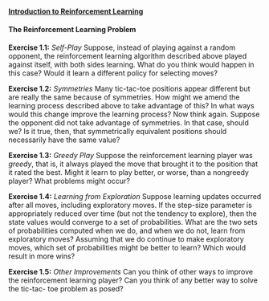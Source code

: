 #### [Introduction to Reinforcement Learning](https://dl.acm.org/citation.cfm?id=551283)

#### The Reinforcement Learning Problem

**Exercise 1.1:** *Self-Play* Suppose, instead of playing against a random opponent, the reinforcement learning algorithm described above played against itself, with both sides learning. What do you think would happen in this case? Would it learn a different policy for selecting moves?

**Exercise 1.2:** *Symmetries* Many tic-tac-toe positions appear different but are really the same because of symmetries. How might we amend the learning process described above to take advantage of this? In what ways would this change improve the learning process? Now think again. Suppose the opponent did not take advantage of symmetries. In that case, should we? Is it true, then, that symmetrically equivalent positions should necessarily have the same value?

**Exercise 1.3:** *Greedy Play* Suppose the reinforcement learning player was *greedy*, that is, it always played the move that brought it to the position that it rated the best. Might it learn to play better, or worse, than a nongreedy player? What problems might occur?

**Exercise 1.4:** *Learning from Exploration* Suppose learning updates occurred after all moves, including exploratory moves. If the step-size parameter is appropriately reduced over time (but not the tendency to explore), then the state values would converge to a set of probabilities. What are the two sets of probabilities computed when we do, and when we do not, learn from exploratory moves? Assuming that we do continue to make exploratory moves, which set of probabilities might be better to learn? Which would result in more wins?

**Exercise 1.5:** *Other Improvements* Can you think of other ways to improve the reinforcement learning player? Can you think of any better way to solve the tic-tac- toe problem as posed?
